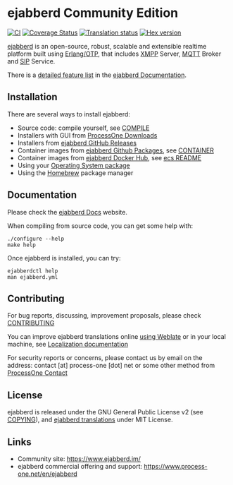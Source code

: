 ejabberd Community Edition
==========================

[![CI](https://github.com/processone/ejabberd/actions/workflows/ci.yml/badge.svg)](https://github.com/processone/ejabberd/actions/workflows/ci.yml)
[![Coverage Status](https://coveralls.io/repos/github/processone/ejabberd/badge.svg?branch=master "Coverage in coveralls.io")](https://coveralls.io/github/processone/ejabberd?branch=master)
[![Translation status](https://hosted.weblate.org/widgets/ejabberd/-/ejabberd-po/svg-badge.svg "Translation status in Weblate")](https://hosted.weblate.org/projects/ejabberd/ejabberd-po/)
[![Hex version](https://img.shields.io/hexpm/v/ejabberd.svg "Hex version")](https://hex.pm/packages/ejabberd)

[ejabberd][home] is an open-source,
robust, scalable and extensible realtime platform built using [Erlang/OTP][erlang],
that includes [XMPP][xmpp] Server, [MQTT][mqtt] Broker and [SIP][sip] Service.

There is a [detailed feature list][features] in the [ejabberd Documentation][docs].

[home]: https://ejabberd.im/
[erlang]: https://www.erlang.org/
[xmpp]: https://xmpp.org/
[mqtt]: https://mqtt.org/
[sip]: https://en.wikipedia.org/wiki/Session_Initiation_Protocol
[docs]: https://docs.ejabberd.im
[features]: https://docs.ejabberd.im/admin/introduction/


Installation
------------

There are several ways to install ejabberd:
* Source code: compile yourself, see [COMPILE](COMPILE.md)
* Installers with GUI from [ProcessOne Downloads][p1dl]
* Installers from [ejabberd GitHub Releases][ghr]
* Container images from [ejabberd Github Packages][ghp], see [CONTAINER](CONTAINER.md)
* Container images from [ejabberd Docker Hub][dhecs], see [ecs README][edhreadme]
* Using your [Operating System package][osp]
* Using the [Homebrew][hb] package manager

[p1dl]: https://www.process-one.net/en/ejabberd/downloads/
[ghr]: https://github.com/processone/ejabberd/releases
[osp]: https://docs.ejabberd.im/admin/installation/#operating-system-packages
[ghp]: https://github.com/processone/ejabberd/pkgs/container/ejabberd
[dhecs]: https://hub.docker.com/r/ejabberd/ecs/
[edhreadme]: https://github.com/processone/docker-ejabberd/tree/master/ecs#readme
[hb]: https://docs.ejabberd.im/admin/installation/#homebrew


Documentation
-------------

Please check the [ejabberd Docs][docs] website.

When compiling from source code, you can get some help with:

    ./configure --help
    make help

Once ejabberd is installed, you can try:

    ejabberdctl help
    man ejabberd.yml


Contributing
------------

For bug reports, discussing, improvement proposals, please check
[CONTRIBUTING](CONTRUBUTING.md)

You can improve ejabberd translations online
[using Weblate](https://hosted.weblate.org/projects/ejabberd/ejabberd-po/)
or in your local machine, see
[Localization documentation](https://docs.ejabberd.im/developer/extending-ejabberd/localization/)

For security reports or concerns, please contact us by email
on the address: contact [at] process-one [dot] net
or some other method from [ProcessOne Contact](https://www.process-one.net/en/company/contact/)


License
-------

ejabberd is released under the GNU General Public License v2 (see [COPYING](COPYING.md)),
and [ejabberd translations](https://github.com/processone/ejabberd-po/) under MIT License.


Links
-----

- Community site: https://www.ejabberd.im/
- ejabberd commercial offering and support: https://www.process-one.net/en/ejabberd
